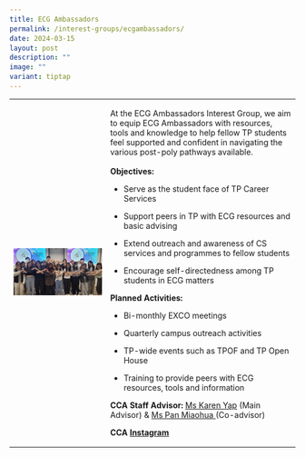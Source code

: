 ```yaml
---
title: ECG Ambassadors
permalink: /interest-groups/ecgambassadors/
date: 2024-03-15
layout: post
description: ""
image: ""
variant: tiptap
---
```

<table style="minWidth: 50px">
<colgroup>
<col>
<col>
</colgroup>
<tbody>
<tr>
<td rowspan="1" colspan="1">
<div class="isomer-image-wrapper">
<img style="width: 100%" height="auto" width="100%" alt="" src="/images/Interest Groups/ECGA_Group_Pic.jpg">
</div>
</td>
<td rowspan="1" colspan="1">
<p>At the ECG Ambassadors Interest Group, we aim to equip ECG Ambassadors
with resources, tools and knowledge to help fellow TP students feel supported
and confident in navigating the various post-poly pathways available.
<br>
<br><strong>Objectives:</strong>
</p>
<ul data-tight="true" class="tight">
<li>
<p>Serve as the student face of TP Career Services</p>
</li>
<li>
<p>Support peers in TP with ECG resources and basic advising</p>
</li>
<li>
<p>Extend outreach and awareness of CS services and programmes to fellow
students</p>
</li>
<li>
<p>Encourage self-directedness among TP students in ECG matters</p>
</li>
</ul>
<p></p>
<p><strong>Planned Activities:</strong>
</p>
<ul data-tight="true" class="tight">
<li>
<p>Bi-monthly EXCO meetings</p>
</li>
<li>
<p>Quarterly campus outreach activities</p>
</li>
<li>
<p>TP-wide events such as TPOF and TP Open House</p>
</li>
<li>
<p>Training to provide peers with ECG resources, tools and information</p>
</li>
</ul>
<p></p>
<p><strong>CCA Staff Advisor:</strong>  <a href="mailto:Karen_Yap@tp.edu.sg" rel="noopener noreferrer nofollow" target="_blank">Ms Karen Yap</a> (Main Advisor) &amp;
<a href="mailto:Miaohua_PAN@tp.edu.sg" rel="noopener noreferrer nofollow" target="_blank">Ms Pan Miaohua<u> </u>
</a>(Co-advisor)</p>
<p></p>
<p><strong>CCA <a href="https://www.instagram.com/tp_ecga/" rel="noopener noreferrer nofollow" target="_blank">Instagram</a></strong>
</p>
</td>
</tr>
</tbody>
</table>
<p></p>